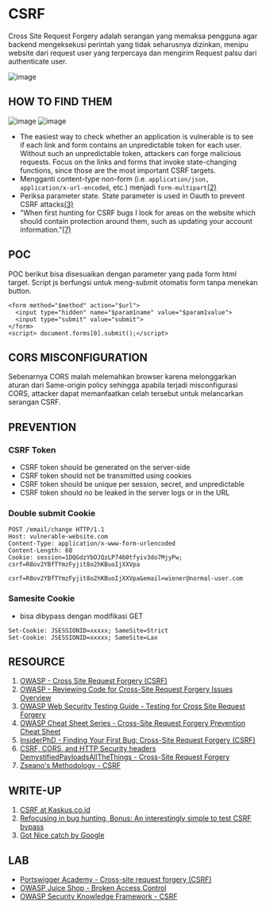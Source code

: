 # CSRF


Cross Site Request Forgery adalah serangan yang memaksa pengguna agar backend mengeksekusi perintah yang tidak seharusnya dizinkan, menipu website dari request user yang terpercaya dan mengirim Request palsu dari authenticate user.

![image](https://user-images.githubusercontent.com/52058660/121773442-33437280-cba6-11eb-8890-9f5d2f7900fa.png)


## HOW TO FIND THEM
![image](https://user-images.githubusercontent.com/52058660/121527083-3adb0e00-ca24-11eb-800a-f675f28fee14.png)
![image](https://user-images.githubusercontent.com/52058660/121529015-3152a580-ca26-11eb-8676-6c2ab13449e5.png)
- The easiest way to check whether an application is vulnerable is to see if each link and form contains an unpredictable token for each user. Without such an unpredictable token, attackers can forge malicious requests. Focus on the links and forms that invoke state-changing functions, since those are the most important CSRF targets.
- Mengganti content-type non-form  (i.e. `application/json, application/x-url-encoded`, etc.) menjadi `form-multipart`[(2)](#write-up)
- Periksa parameter state. State parameter is used in Oauth to prevent CSRF attacks[(3)](#write-up)
- "When first hunting for CSRF bugs I look for areas on the website which should contain protection around them, such as updating your account information."[(7)](#resource)


## POC
POC berikut bisa disesuaikan dengan parameter yang pada form html target. Script js berfungsi untuk meng-submit otomatis form tanpa menekan button. 
  ```
  <form method="$method" action="$url">
    <input type="hidden" name="$param1name" value="$param1value">
    <input type="submit" value="submit">
  </form>
  <script> document.forms[0].submit();</script>
  ```


## CORS MISCONFIGURATION
Sebenarnya CORS malah melemahkan browser karena melonggarkan aturan dari Same-origin policy sehingga apabila terjadi misconfigurasi CORS, attacker dapat memanfaatkan celah tersebut untuk melancarkan serangan CSRF.


## PREVENTION
### CSRF Token
- CSRF token should be generated on the server-side
- CSRF token should not be transmitted using cookies
- CSRF token should be unique per session, secret, and unpredictable
- CSRF token should no be leaked in the server logs or in the URL

### Double submit Cookie
```
POST /email/change HTTP/1.1
Host: vulnerable-website.com
Content-Type: application/x-www-form-urlencoded
Content-Length: 68
Cookie: session=1DQGdzYbOJQzLP7460tfyiv3do7MjyPw; csrf=R8ov2YBfTYmzFyjit8o2hKBuoIjXXVpa

csrf=R8ov2YBfTYmzFyjit8o2hKBuoIjXXVpa&email=wiener@normal-user.com 
```

### Samesite Cookie
- bisa dibypass dengan modifikasi GET
```
Set-Cookie: JSESSIONID=xxxxx; SameSite=Strict
Set-Cookie: JSESSIONID=xxxxx; SameSite=Lax
```


## RESOURCE
1. [OWASP - Cross Site Request Forgery (CSRF)](https://owasp.org/www-community/attacks/csrf)
2. [OWASP - Reviewing Code for Cross-Site Request Forgery Issues Overview](https://owasp.org/www-project-code-review-guide/reviewing-code-for-csrf-issues)
3. [OWASP Web Security Testing Guide - Testing for Cross Site Request Forgery](https://github.com/OWASP/wstg/blob/master/document/4-Web_Application_Security_Testing/06-Session_Management_Testing/05-Testing_for_Cross_Site_Request_Forgery.md)
4. [OWASP Cheat Sheet Series - Cross-Site Request Forgery Prevention Cheat Sheet](https://cheatsheetseries.owasp.org/cheatsheets/Cross-Site_Request_Forgery_Prevention_Cheat_Sheet.html)
5. [InsiderPhD - Finding Your First Bug: Cross-Site Request Forgery (CSRF)](https://www.youtube.com/watch?v=ULvf6N8AL2A)
6. [CSRF, CORS, and HTTP Security headers Demystified](https://blog.vnaik.com/posts/web-attacks.html)[PayloadsAllTheThings - Cross-Site Request Forgery](https://github.com/swisskyrepo/PayloadsAllTheThings/tree/master/CSRF%20Injection#methodology)
7. [Zseano's Methodology - CSRF](https://www.bugbountyhunter.com/methodology/loader.php#page=22)


## WRITE-UP
1. [CSRF at Kaskus.co.id](https://medium.com/@daffailhamr/csrf-at-kaskus-co-id-f8e31864807f)
2. [Refocusing in bug hunting, Bonus: An interestingly simple to test CSRF bypass](https://medium.com/bugbountywriteup/refocusing-in-bug-hunting-bonus-an-interestingly-simple-to-test-csrf-bypass-8595b3312147)
3. [Got Nice catch by Google](https://parthdeshani.medium.com/got-nice-catch-by-google-5e6a8211371c)


## LAB
- [Portswigger Academy - Cross-site request forgery (CSRF)](https://portswigger.net/web-security/csrf)
- [OWASP Juice Shop - Broken Access Control](https://owasp.org/www-project-juice-shop)
- [OWASP Security Knowledge Framework - CSRF](https://owasp-skf.gitbook.io/asvs-write-ups/kbid-5-csrf)
